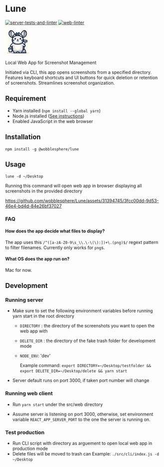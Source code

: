 # Lune

[![server-tests-and-linter](https://github.com/wobblesphere/Lune/actions/workflows/main.yml/badge.svg)](https://github.com/wobblesphere/Lune/actions/workflows/main.yml)
[![web-linter](https://github.com/wobblesphere/Lune/actions/workflows/webMain.yml/badge.svg)](https://github.com/wobblesphere/Lune/actions/workflows/webMain.yml)

<img src="/src/web/public/chinchilla_lune_cleaner.png" height="80px" width="80px" />

Local Web App for Screenshot Management

Initiated via CLI, this app opens screenshots from a specified directory. Features keyboard shortcuts and UI buttons for quick deletion or retention of screenshots. Streamlines screenshot organization.

## Requirement

- Yarn installed (`npm install --global yarn`)
- Node.js installed ([See instructions](https://nodejs.org/en/download/package-manager))
- Enabled JavaScript in the web browser

## Installation

```
npm install -g @wobblesphere/lune
```

## Usage

```
lune -d ~/Desktop
```

Running this command will open web app in browser displaying all screenshots in the provided directory



https://github.com/wobblesphere/Lune/assets/31394745/3fcc00dd-9d53-46e4-bd4d-84e26bf37027



### FAQ

#### How does the app decide what files to display?

The app uses this `/^([a-zA-Z0-9\s_\\.\-\(\):])+\.(png)$/` regext pattern to filter filenames. Currently only works for `png`s.

#### What OS does the app run on?

Mac for now.

## Development

### Running server

- Make sure to set the following environment variables before running yarn start in the root directory

  - `DIRECTORY` : the directory of the screenshots you want to open the web app with
  - `DELETE_DIR` : the directory of the fake trash folder for development mode
  - `NODE_ENV`: 'dev'

    Example command: `export DIRECTORY=~/Desktop/testfolder && export DELETE_DIR=~/Desktop/delete && yarn start`

- Server default runs on port 3000, if taken port number will change

### Running web client

- Run `yarn start` under the src/web directory

- Assume server is listening on port 3000, otherwise, set environment variable `REACT_APP_SERVER_PORT` to the one the server is running on.

### Test production

- Run CLI script with directory as arguement to open local web app in production mode
- Delete files will be moved to trash can
  Example: `./src/cli/index.js -d ~/Desktop`
